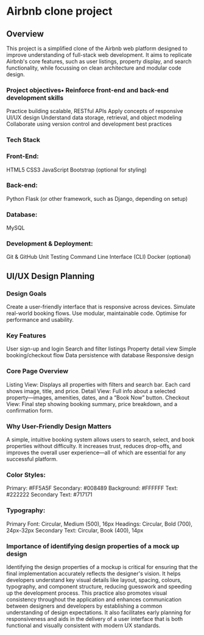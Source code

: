 # Airbnb clone project
## Overview

This project is a simplified clone of the Airbnb web platform designed to improve understanding of full-stack web development. It aims to replicate Airbnb's core features, such as user listings, property display, and search functionality, while focussing on clean architecture and modular code design.

### Project objectives• Reinforce front-end and back-end development skills
  Practice building scalable, RESTful APIs
  Apply concepts of responsive UI/UX design
  Understand data storage, retrieval, and object modeling
  Collaborate using version control and development best practices

### Tech Stack

### Front-End:
  HTML5
  CSS3
  JavaScript
  Bootstrap (optional for styling)

### Back-end:
 Python
 Flask (or other framework, such as Django, depending on setup)

### Database:
  MySQL

### Development & Deployment:
  Git & GitHub
  Unit Testing
  Command Line Interface (CLI)
  Docker (optional)


  ## UI/UX Design Planning

 ### Design Goals
  Create a user-friendly interface that is responsive across devices.
  Simulate real-world booking flows.
  Use modular, maintainable code.
  Optimise for performance and usability.

### Key Features
  User sign-up and login
  Search and filter listings
  Property detail view
  Simple booking/checkout flow
  Data persistence with database
  Responsive design

### Core Page Overview

Listing View: Displays all properties with filters and search bar. Each card shows image, title, and price.
Detail View: Full info about a selected property—images, amenities, dates, and a “Book Now” button.
Checkout View: Final step showing booking summary, price breakdown, and a confirmation form.


### Why User-Friendly Design Matters

A simple, intuitive booking system allows users to search, select, and book properties without difficulty. It increases trust, reduces drop-offs, and improves the overall user experience—all of which are essential for any successful platform.


### Color Styles:

Primary: #FF5A5F
Secondary: #008489
Background: #FFFFFF
Text: #222222
Secondary Text: #717171


### Typography:
Primary Font: Circular, Medium (500), 16px
Headings: Circular, Bold (700), 24px-32px
Secondary Text: Circular, Book (400), 14px

###  Importance of identifying design properties of a mock up design
Identifying the design properties of a mockup is critical for ensuring that the final implementation accurately reflects the designer's vision. It helps developers understand key visual details like layout, spacing, colours, typography, and component structure, reducing guesswork and speeding up the development process. This practice also promotes visual consistency throughout the application and enhances communication between designers and developers by establishing a common understanding of design expectations. It also facilitates early planning for responsiveness and aids in the delivery of a user interface that is both functional and visually consistent with modern UX standards.
